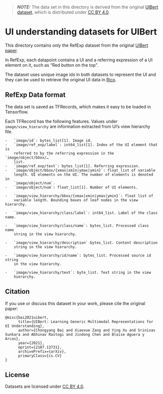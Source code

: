 > **_NOTE:_**
> The data set in this directory is derived from the original [UIBert dataset](https://github.com/google-research-datasets/uibert#data-format), which is distributed under [CC BY 4.0](License).

# UI understanding datasets for UIBert

This directory contains only the RefExp dataset from the original [UIBert paper](https://arxiv.org/abs/2107.13731).

In RefExp, each datapoint contains a UI and a referring expression of a UI
element on it, such as “Red button on the top”.

The dataset uses unique image ids in both datasets to represent the UI and they can be
used to retrieve the original UI data in
[Rico](https://interactionmining.org/rico).

## RefExp Data format

The data set is saved as TFRecords, which makes it easy to be loaded in
Tensorflow.

Each TFRecord has the following features. Values under
`image/view_hierarchy` are information extracted from UI’s view hierarchy
file.

    -   `image/id`: bytes_list[1]. Image id.
    -   `image/ref_exp/label`: int64_list[1]. Index of the UI element that is
        referred to by the referring expression in the `image/object/bbox/…`
        list.
    -   `image/ref_exp/text`: bytes_list[1]. Referring expression.
    -   `image/object/bbox/{xmax|xmin|ymax|ymin}`: float_list of variable
        length. UI elements on the UI. The number of elements is denoted in
        `image/object/num`.
    -   `image/object/num`: float_list[1]. Number of UI elements.

    -   `image/view_hierarchy/bbox/{xmax|xmin|ymax|ymin}`: float list of
        variable length. Bounding boxes of leaf nodes in the view hierarchy.

    -   `image/view_hierarchy/class/label`: int64_list. Label of the class name.

    -   `image/view_hierarchy/class/name`: bytes_list. Processed class name
        string in the view hierarchy.

    -   `image/view_hierarchy/description` bytes_list. Content description
        string in the view hierarchy.

    -   `image/view_hierarchy/id/name`: bytes_list. Processed source id string
        in the view hierarchy.

    -   `image/view_hierarchy/text`: byte_list. Text string in the view
        hierarchy.

## Citation

If you use or discuss this dataset in your work, please cite the original paper:

```
@misc{bai2021uibert,
      title={UIBert: Learning Generic Multimodal Representations for UI Understanding},
      author={Chongyang Bai and Xiaoxue Zang and Ying Xu and Srinivas Sunkara and Abhinav Rastogi and Jindong Chen and Blaise Aguera y Arcas},
      year={2021},
      eprint={2107.13731},
      archivePrefix={arXiv},
      primaryClass={cs.CV}
}
```

## License

Datasets are licensed under
[CC BY 4.0](https://creativecommons.org/licenses/by/4.0/).
